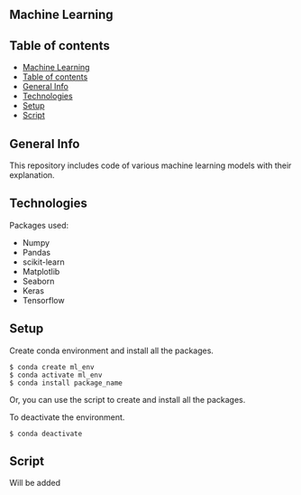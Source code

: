 ## Machine Learning 

## Table of contents
- [Machine Learning](#machine-learning)
- [Table of contents](#table-of-contents)
- [General Info](#general-info)
- [Technologies](#technologies)
- [Setup](#setup)
- [Script](#script)

## General Info
This repository includes code of various machine learning models with their explanation.

## Technologies
Packages used:
* Numpy
* Pandas
* scikit-learn
* Matplotlib
* Seaborn
* Keras 
* Tensorflow
	
## Setup
Create conda environment and install all the packages.
```
$ conda create ml_env
$ conda activate ml_env
$ conda install package_name
```
Or, you can use the script to create and install all the packages.

To deactivate the environment.
```
$ conda deactivate
```

## Script
Will be added


